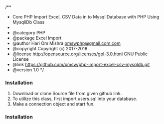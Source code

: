 /**
 * Core PHP Import Excel, CSV Data in to Mysql Database with PHP Using MysqliDb Class
 *
 * @category  PHP
 * @package   Excel Import
 * @author    Hari Om Mishra <omswphp@gmail.com.com>
 * @copyright Copyright (c) 2017-2018
 * @license   http://opensource.org/licenses/gpl-3.0.html GNU Public License
 * @link      https://github.com/omsw/php-import-excel-csv-mysqldb.git 
 * @version   1.0
 */
### Installation
1. Download or clone Source file from given github link.
2. To utilize this class, first import users.sql into your database.
3. Make a connection object and start fun.
### Installation




